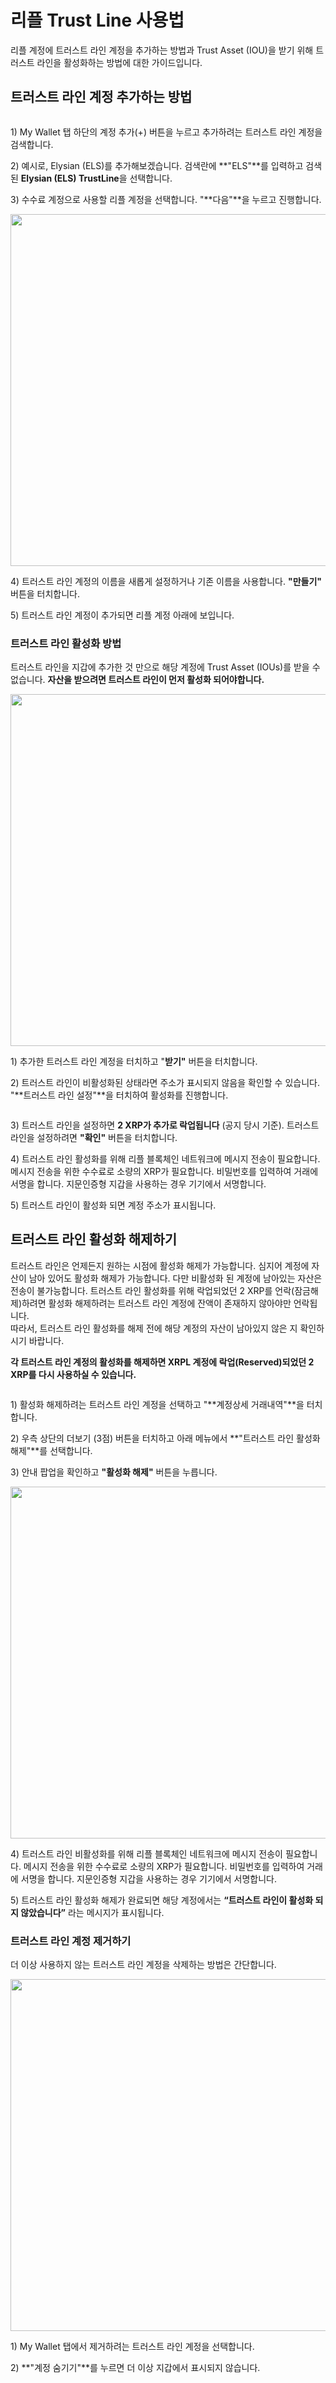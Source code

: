 # 리플 Trust Line 사용법

리플 계정에 트러스트 라인 계정을 추가하는 방법과 Trust Asset (IOU)을 받기 위해 트러스트 라인을 활성화하는 방법에 대한 가이드입니다.

## **트러스트 라인 계정 추가하는 방법**

<div align="left">

<img src="../../../.gitbook/assets/트러스트라인-01.png" alt="">

</div>

1\) My Wallet 탭 하단의 계정 추가(+) 버튼을 누르고 추가하려는 트러스트 라인 계정을 검색합니다.

2\) 예시로, Elysian (ELS)를 추가해보겠습니다. 검색란에 **"ELS"**를 입력하고 검색된 **Elysian (ELS) TrustLine**을 선택합니다.

3\) 수수료 계정으로 사용할 리플 계정을 선택합니다. "**다음"**을 누르고 진행합니다.

<div align="left">

<img src="../../../.gitbook/assets/트러스트라인-02.png" alt="" width="563">

</div>

4\) 트러스트 라인 계정의 이름을 새롭게 설정하거나 기존 이름을 사용합니다. **"만들기"** 버튼을 터치합니다.

5\) 트러스트 라인 계정이 추가되면 리플 계정 아래에 보입니다.

### **트러스트 라인 활성화 방법**

트러스트 라인을 지갑에 추가한 것 만으로 해당 계정에 Trust Asset (IOUs)를 받을 수 없습니다. **자산을 받으려면 트러스트 라인이 먼저 활성화 되어야합니다.**

<div align="left">

<img src="../../../.gitbook/assets/트러스트라인-03.png" alt="" width="563">

</div>

1\) 추가한 트러스트 라인 계정을 터치하고 "**받기"** 버튼을 터치합니다.

2\) 트러스트 라인이 비활성화된 상태라면 주소가 표시되지 않음을 확인할 수 있습니다. "**트러스트 라인 설정"**을 터치하여 활성화를 진행합니다.

<div align="left">

<img src="../../../.gitbook/assets/트러스트라인-04.png" alt="">

</div>

3\) 트러스트 라인을 설정하면 **2 XRP가 추가로 락업됩니다** (공지 당시 기준). 트러스트 라인을 설정하려면 **"확인"** 버튼을 터치합니다.

4\) 트러스트 라인 활성화를 위해 리플 블록체인 네트워크에 메시지 전송이 필요합니다. 메시지 전송을 위한 수수료로 소량의 XRP가 필요합니다. 비밀번호를 입력하여 거래에 서명을 합니다. 지문인증형 지갑을 사용하는 경우 기기에서 서명합니다.

5\) 트러스트 라인이 활성화 되면 계정 주소가 표시됩니다.

## 트러스트 라인 활성화 해제하기 <a href="#1a2e" id="1a2e"></a>

트러스트 라인은 언제든지 원하는 시점에 활성화 해제가 가능합니다. 심지어 계정에 자산이 남아 있어도 활성화 해제가 가능합니다. 다만 비활성화 된 계정에 남아있는 자산은 전송이 불가능합니다. 트러스트 라인 활성화를 위해 락업되었던 2 XRP를 언락(잠금해제)하려면 활성화 해제하려는 트러스트 라인 계정에 잔액이 존재하지 않아야만 언락됩니다. \
따라서, 트러스트 라인 활성화를 해제 전에 해당 계정의 자산이 남아있지 않은 지 확인하시기 바랍니다.

**각 트러스트 라인 계정의 활성화를 해제하면 XRPL 계정에 락업(Reserved)되었던 2 XRP를 다시 사용하실 수 있습니다.**

<div align="left">

<img src="../../../.gitbook/assets/트러스트라인-05.png" alt="">

</div>

1\) 활성화 해제하려는 트러스트 라인 계정을 선택하고 "**계정상세 거래내역"**을 터치합니다.

2\) 우측 상단의 더보기 (3점) 버튼을 터치하고 아래 메뉴에서 **"트러스트 라인 활성화 해제"**를 선택합니다.

3\) 안내 팝업을 확인하고 **"활성화 해제"** 버튼을 누릅니다.

<div align="left">

<img src="../../../.gitbook/assets/트러스트라인-06.png" alt="" width="563">

</div>

4\) 트러스트 라인 비활성화를 위해 리플 블록체인 네트워크에 메시지 전송이 필요합니다. 메시지 전송을 위한 수수료로 소량의 XRP가 필요합니다. 비밀번호를 입력하여 거래에 서명을 합니다. 지문인증형 지갑을 사용하는 경우 기기에서 서명합니다.

5\) 트러스트 라인 활성화 해제가 완료되면 해당 계정에서는 **“트러스트 라인이 활성화 되지 않았습니다”** 라는 메시지가 표시됩니다.

### 트러스트 라인 계정 제거하기 <a href="#1a96" id="1a96"></a>

더 이상 사용하지 않는 트러스트 라인 계정을 삭제하는 방법은 간단합니다.

<div align="left">

<img src="../../../.gitbook/assets/트러스트라인-07.png" alt="" width="563">

</div>

1\) My Wallet 탭에서 제거하려는 트러스트 라인 계정을 선택합니다.

2\) **"계정 숨기기"**를 누르면 더 이상 지갑에서 표시되지 않습니다.
